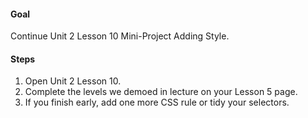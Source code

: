 #### Goal

Continue Unit 2 Lesson 10 Mini-Project Adding Style.

#### Steps

1. Open Unit 2 Lesson 10.
2. Complete the levels we demoed in lecture on your Lesson 5 page.
3. If you finish early, add one more CSS rule or tidy your selectors.
